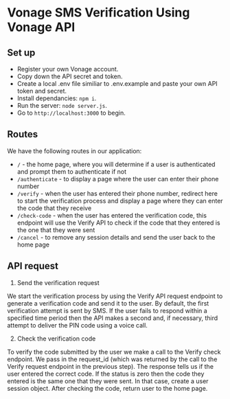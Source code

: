 # Vonage SMS Verification Using Vonage API

## Set up 
- Register your own Vonage account. 
- Copy down the API secret and token. 
- Create a local .env file similiar to .env.example and paste your own API token and secret.
- Install dependancies: `npm i`.
- Run the server: `node server.js`. 
- Go to `http://localhost:3000` to begin. 

## Routes
We have the following routes in our application: 
- `/` - the home page, where you will determine if a user is authenticated and prompt them to authenticate if not
- `/authenticate` - to display a page where the user can enter their phone number
- `/verify` - when the user has entered their phone number, redirect here to start the verification process and display a page where they can enter the code that they receive
- `/check-code` - when the user has entered the verification code, this endpoint will use the Verify API to check if the code that they entered is the one that they were sent
- `/cancel` - to remove any session details and send the user back to the home page

## API request 
1. Send the verification request

We start the verification process by using the Verify API request endpoint to generate a verification code and send it to the user. 
By default, the first verification attempt is sent by SMS. If the user fails to respond within a specified time period then the API makes a second and, if necessary, third attempt to deliver the PIN code using a voice call. 

2. Check the verification code

To verify the code submitted by the user we make a call to the Verify check endpoint. We pass in the request_id (which was returned by the call to the Verify request endpoint in the previous step).
The response tells us if the user entered the correct code. If the status is zero then the code they entered is the same one that they were sent. In that case, create a user session object.
After checking the code, return user to the home page.
